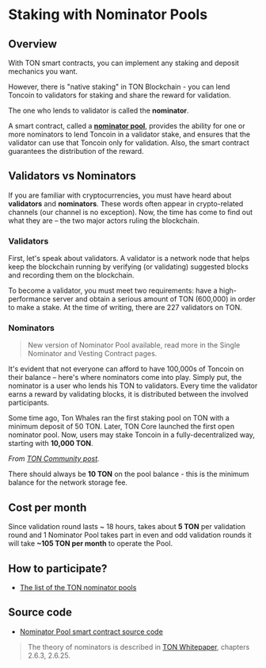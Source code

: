 # Staking with Nominator Pools

## Overview 

With TON smart contracts, you can implement any staking and deposit mechanics you want.

However, there is "native staking" in TON Blockchain - you can lend Toncoin to validators for staking and share the reward for validation.

The one who lends to validator is called the **nominator**.

A smart contract, called a [**nominator pool**](https://docs.ton.org/v3/documentation/smart-contracts/contracts-specs/nominator-pool), provides the ability for one or more nominators to lend Toncoin in a validator stake, and ensures that the validator can use that Toncoin only for validation. Also, the smart contract guarantees the distribution of the reward.


## Validators vs Nominators

If you are familiar with cryptocurrencies, you must have heard about **validators** and **nominators**. These words often appear in crypto-related channels (our channel is no exception). Now, the time has come to find out what they are – the two major actors ruling the blockchain.

### Validators

First, let's speak about validators. A validator is a network node that helps keep the blockchain running by verifying (or validating) suggested blocks and recording them on the blockchain.

To become a validator, you must meet two requirements: have a high-performance server and obtain a serious amount of TON (600,000) in order to make a stake. At the time of writing, there are 227 validators on TON.

### Nominators

> New version of Nominator Pool available, read more in the Single Nominator and Vesting Contract pages.

It's evident that not everyone can afford to have 100,000s of Toncoin on their balance – here's where nominators come into play. Simply put, the nominator is a user who lends his TON to validators. Every time the validator earns a reward by validating blocks, it is distributed between the involved participants.

Some time ago, Ton Whales ran the first staking pool on TON with a minimum deposit of 50 TON. Later, TON Core launched the first open nominator pool. Now, users may stake Toncoin in a fully-decentralized way, starting with **10,000 TON**.

_From [TON Community post](https://t.me/toncoin/543)._

There should always be **10 TON** on the pool balance - this is the minimum balance for the network storage fee.

## Cost per month

Since validation round lasts ~ 18 hours, takes about **5 TON** per validation round and 1 Nominator Pool takes part in even and odd validation rounds it will take **~105 TON per month** to operate the Pool.

## How to participate?

* [The list of the TON nominator pools](https://tonvalidators.org/)

## Source code

* [Nominator Pool smart contract source code](https://github.com/ton-blockchain/nominator-pool)

> The theory of nominators is described in [TON Whitepaper](https://docs.ton.org/ton.pdf), chapters 2.6.3, 2.6.25.